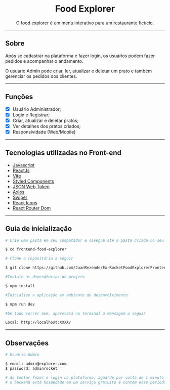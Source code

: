 <h1 align="center">Food Explorer</h1>

<p align="center">O food explorer é um menu interativo para um restaurante fictício. </p>

---

## Sobre

Após se cadastrar na plataforma e fazer login, os usuários podem fazer pedidos e acompanhar o andamento.

O usuário Admin pode criar, ler, atualizar e deletar um prato e também gerenciar os pedidos dos clientes.

---

## Funções

- [x] Usuário Administrador;
- [x] Login e Registrar;
- [x] Criar, atualizar e deletar pratos;
- [x] Ver detalhes dos pratos criados;
- [x] Responsividade (Web/Mobile)

---

## Tecnologias utilizadas no Front-end

- [Javascript](https://developer.mozilla.org/pt-BR/docs/Web/JavaScript)
- [ReactJs](https://reactjs.org)
- [Vite](https://vitejs.dev/)
- [Styled Components](https://styled-components.com/)
- [JSON Web Token](https://www.npmjs.com/package/jsonwebtoken)
- [Axios](https://www.npmjs.com/package/axios)
- [Swiper](https://swiperjs.com/)
- [React Icons](https://react-icons.github.io/react-icons/)
- [React Router Dom](https://react-icons.github.io/react-icons/)

---

## Guia de inicialização

```bash
# Crie uma pasta em seu computador e navegue até a pasta criada no seu terminal

$ cd frontend-food-explorer

# Clone o repositório a seguir

$ git clone https://github.com/JuanRezende/Ex-RocketFoodExplorerFrontend.git

#Instale as dependências do projeto

$ npm install

#Inicialize a aplicação em ambiente de desenvolvimento

$ npm run dev

#Se tudo correr bem, aparecerá no terminal a mensagem a seguir

Local: http://localhost:XXXX/
```

---

## Observações

```bash
# Usuário Admin

$ email: admin@explorer.com
$ password: adminrocket

# Ao tentar fazer o login na plataforma, aguarde por volta de 1 minuto ou mais,
# o backend está hospedado em um serviço gratuito e contém esse periodo de inatividade!
```
